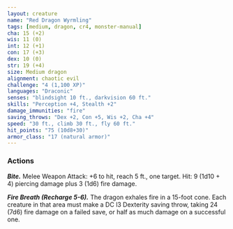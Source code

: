 ```yaml
---
layout: creature
name: "Red Dragon Wyrmling"
tags: [medium, dragon, cr4, monster-manual]
cha: 15 (+2)
wis: 11 (0)
int: 12 (+1)
con: 17 (+3)
dex: 10 (0)
str: 19 (+4)
size: Medium dragon
alignment: chaotic evil
challenge: "4 (1,100 XP)"
languages: "Draconic"
senses: "blindsight 10 ft., darkvision 60 ft."
skills: "Perception +4, Stealth +2"
damage_immunities: "fire"
saving_throws: "Dex +2, Con +5, Wis +2, Cha +4"
speed: "30 ft., climb 30 ft., fly 60 ft."
hit_points: "75 (10d8+30)"
armor_class: "17 (natural armor)"
---
```


### Actions

***Bite.*** Melee Weapon Attack: +6 to hit, reach 5 ft., one target. Hit: 9 (1d10 + 4) piercing damage plus 3 (1d6) fire damage.

***Fire Breath (Recharge 5-6).*** The dragon exhales fire in a 15-foot cone. Each creature in that area must make a DC l3 Dexterity saving throw, taking 24 (7d6) fire damage on a failed save, or half as much damage on a successful one.

